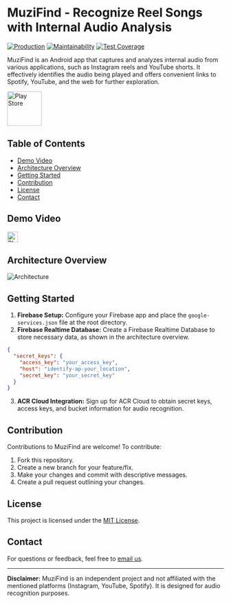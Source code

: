 # MuziFind - Recognize Reel Songs with Internal Audio Analysis

<a href="https://render.com"><img alt="Production" src="https://img.shields.io/badge/production-up-lgreen.svg"/></a>
[![Maintainability](https://api.codeclimate.com/v1/badges/ff1d96175429d4e716d3/maintainability)](https://codeclimate.com/github/mssandeepkamath/muparse-android/maintainability)
[![Test Coverage](https://api.codeclimate.com/v1/badges/ff1d96175429d4e716d3/test_coverage)](https://codeclimate.com/github/mssandeepkamath/muparse-android/test_coverage)

MuziFind is an Android app that captures and analyzes internal audio from various applications, such as Instagram reels and YouTube shorts. It effectively identifies the audio being played and offers convenient links to Spotify, YouTube, and the web for further exploration.

<a href="https://play.google.com/store/apps/details?id=com.sandeep.music_recognizer_app&hl=en&gl=US">
    <img alt="Play Store"
        height="80"
        src="https://play.google.com/intl/en_us/badges/images/generic/en_badge_web_generic.png" />
        </a>

## Table of Contents

- [Demo Video](#demo-video)
- [Architecture Overview](#architecture-overview)
- [Getting Started](#getting-started)
- [Contribution](#contribution)
- [License](#license)
- [Contact](#contact)

## Demo Video

<a href="https://www.youtube.com/watch?v=nNGeyQrl9QY">
    <img alt="Play Store"
        height="25"
        src="https://img.shields.io/badge/YouTube-%23FF0000.svg?style=for-the-badge&logo=YouTube&logoColor=white" />
        </a>

## Architecture Overview

![Architecture](https://github.com/mssandeepkamath/muparse-android/assets/90695071/d3c4feb4-2586-4a4d-b521-6810f61659b3)

## Getting Started

1. **Firebase Setup:** Configure your Firebase app and place the `google-services.json` file at the root directory.
2. **Firebase Realtime Database:** Create a Firebase Realtime Database to store necessary data, as shown in the architecture overview.

```json
{
  "secret_keys": {
    "access_key": "your_access_key",
    "host": "identify-ap-your_location",
    "secret_key": "your_secret_key"
  }
}
```

3. **ACR Cloud Integration:** Sign up for ACR Cloud to obtain secret keys, access keys, and bucket information for audio recognition.

## Contribution

Contributions to MuziFind are welcome! To contribute:

1. Fork this repository.
2. Create a new branch for your feature/fix.
3. Make your changes and commit with descriptive messages.
4. Create a pull request outlining your changes.

## License

This project is licensed under the [MIT License](LICENSE).

## Contact

For questions or feedback, feel free to [email us](mailto:msandeepcip@gmail.com).

---

**Disclaimer:** MuziFind is an independent project and not affiliated with the mentioned platforms (Instagram, YouTube, Spotify). It is designed for audio recognition purposes.
